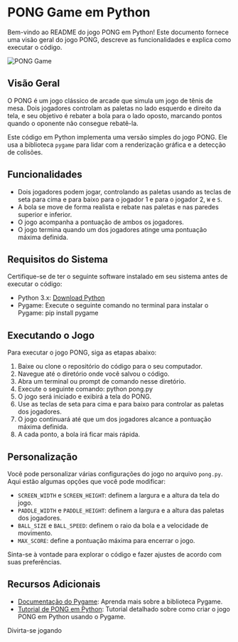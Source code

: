 # PONG Game em Python

Bem-vindo ao README do jogo PONG em Python! Este documento fornece uma visão geral do jogo PONG, descreve as funcionalidades e explica como executar o código.

![PONG Game](pong_screenshot.png)

## Visão Geral
O PONG é um jogo clássico de arcade que simula um jogo de tênis de mesa. Dois jogadores controlam as paletas no lado esquerdo e direito da tela, e seu objetivo é rebater a bola para o lado oposto, marcando pontos quando o oponente não consegue rebatê-la.

Este código em Python implementa uma versão simples do jogo PONG. Ele usa a biblioteca `pygame` para lidar com a renderização gráfica e a detecção de colisões.

## Funcionalidades
- Dois jogadores podem jogar, controlando as paletas usando as teclas de seta para cima e para baixo para o jogador 1 e para o jogador 2, `W` e `S`.
- A bola se move de forma realista e rebate nas paletas e nas paredes superior e inferior.
- O jogo acompanha a pontuação de ambos os jogadores.
- O jogo termina quando um dos jogadores atinge uma pontuação máxima definida.

## Requisitos do Sistema
Certifique-se de ter o seguinte software instalado em seu sistema antes de executar o código:
- Python 3.x: [Download Python](https://www.python.org/downloads/)
- Pygame: Execute o seguinte comando no terminal para instalar o Pygame:
pip install pygame

## Executando o Jogo
Para executar o jogo PONG, siga as etapas abaixo:
1. Baixe ou clone o repositório do código para o seu computador.
2. Navegue até o diretório onde você salvou o código.
3. Abra um terminal ou prompt de comando nesse diretório.
4. Execute o seguinte comando:
python pong.py
5. O jogo será iniciado e exibirá a tela do PONG.
6. Use as teclas de seta para cima e para baixo para controlar as paletas dos jogadores.
7. O jogo continuará até que um dos jogadores alcance a pontuação máxima definida.
8. A cada ponto, a bola irá ficar mais rápida.

## Personalização
Você pode personalizar várias configurações do jogo no arquivo `pong.py`. Aqui estão algumas opções que você pode modificar:
- `SCREEN_WIDTH` e `SCREEN_HEIGHT`: definem a largura e a altura da tela do jogo.
- `PADDLE_WIDTH` e `PADDLE_HEIGHT`: definem a largura e a altura das paletas dos jogadores.
- `BALL_SIZE` e `BALL_SPEED`: definem o raio da bola e a velocidade de movimento.
- `MAX_SCORE`: define a pontuação máxima para encerrar o jogo.

Sinta-se à vontade para explorar o código e fazer ajustes de acordo com suas preferências.

## Recursos Adicionais
- [Documentação do Pygame](https://www.pygame.org/docs/): Aprenda mais sobre a biblioteca Pygame.
- [Tutorial de PONG em Python](https://www.101computing.net/pong-tutorial-using-pygame-getting-started/): Tutorial detalhado sobre como criar o jogo PONG em Python usando o Pygame.

Divirta-se jogando
